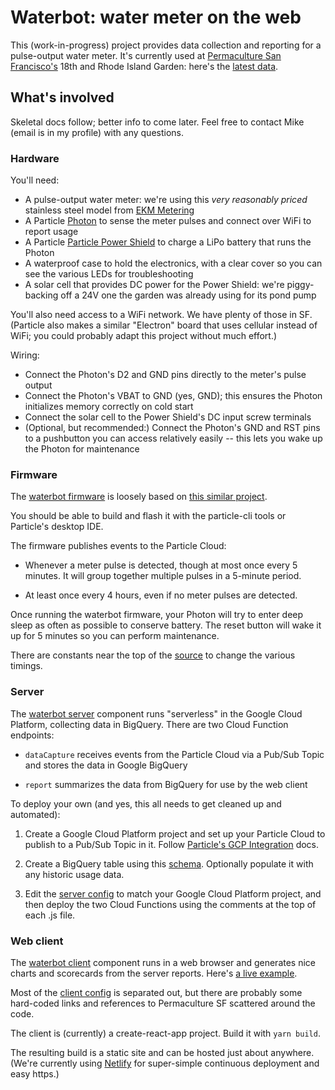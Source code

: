 # Waterbot: water meter on the web

This (work-in-progress) project provides data collection and reporting for a pulse-output water meter.
It's currently used at [Permaculture San Francisco's][permaculture-sf] 18th and Rhode Island Garden:
here's the [latest data][production-waterbot].

[permaculture-sf]: http://www.permaculture-sf.org
[production-waterbot]: https://waterbot.twistymaze.com


## What's involved

Skeletal docs follow; better info to come later.
Feel free to contact Mike (email is in my profile) with any questions.


### Hardware

You'll need:

* A pulse-output water meter: we're using this *very reasonably priced* stainless steel
  model from [EKM Metering][water-meter]
* A Particle [Photon][photon] to sense the meter pulses and connect over WiFi to report usage
* A Particle [Particle Power Shield][power-shield] to charge a LiPo battery that runs the Photon
* A waterproof case to hold the electronics,
  with a clear cover so you can see the various LEDs for troubleshooting
* A solar cell that provides DC power for the Power Shield: we're piggy-backing off a 24V
  one the garden was already using for its pond pump

You'll also need access to a WiFi network. We have plenty of those in SF.
(Particle also makes a similar "Electron" board that uses cellular instead
of WiFi; you could probably adapt this project without much effort.)

Wiring:
* Connect the Photon's D2 and GND pins directly to the meter's pulse output
* Connect the Photon's VBAT to GND (yes, GND); this ensures the Photon
  initializes memory correctly on cold start
* Connect the solar cell to the Power Shield's DC input screw terminals
* (Optional, but recommended:) Connect the Photon's GND and RST pins to a pushbutton
  you can access relatively easily -- this lets you wake up the Photon for maintenance

[water-meter]: http://www.ekmmetering.com/3-4-water-meter-stainless-steel-pulse-output.html
[photon]: https://www.particle.io/products/hardware/photon-wifi-dev-kit
[power-shield]: https://docs.particle.io/datasheets/particle-shields/#power-shield


### Firmware

The [waterbot firmware](firmware/) is loosely based on [this similar project][water-usage-monitor].

You should be able to build and flash it with the particle-cli tools or Particle's desktop IDE.

The firmware publishes events to the Particle Cloud:

* Whenever a meter pulse is detected, though at most once every 5 minutes.
  It will group together multiple pulses in a 5-minute period.

* At least once every 4 hours, even if no meter pulses are detected.

Once running the waterbot firmware, your Photon will try to enter deep sleep as often as possible
to conserve battery. The reset button will wake it up for 5 minutes so you can perform maintenance.

There are constants near the top of the [source](firmware/src/waterbot.cpp)
to change the various timings.

[water-usage-monitor]: https://community.particle.io/t/water-usage-monitor/16187


### Server

The [waterbot server](server/) component runs "serverless" in the Google Cloud Platform,
collecting data in BigQuery. There are two Cloud Function endpoints:

* `dataCapture` receives events from the Particle Cloud via a Pub/Sub Topic
  and stores the data in Google BigQuery

* `report` summarizes the data from BigQuery for use by the web client


To deploy your own (and yes, this all needs to get cleaned up and automated):

1. Create a Google Cloud Platform project and set up your Particle Cloud to publish
   to a Pub/Sub Topic in it. Follow [Particle's GCP Integration][particle-google-pubsub] docs.

2. Create a BigQuery table using this [schema](server/schema.json). Optionally populate it
   with any historic usage data.

3. Edit the [server config](server/src/config.ts) to match your Google Cloud Platform project,
   and then deploy the two Cloud Functions using the comments at the top of each .js file.

[particle-google-pubsub]: https://docs.particle.io/tutorials/integrations/google-cloud-platform/


### Web client

The [waterbot client](client/) component runs in a web browser and generates nice charts and scorecards
from the server reports. Here's [a live example][production-waterbot].

Most of the [client config](client/src/config.js) is separated out, but there are probably
some hard-coded links and references to Permaculture SF scattered around the code.

The client is (currently) a create-react-app project.
Build it with `yarn build`.

The resulting build is a static site and can be hosted just about anywhere.
(We're currently using [Netlify][netlify] for super-simple continuous deployment and easy https.)

[netlify]: https://www.netlify.com/
